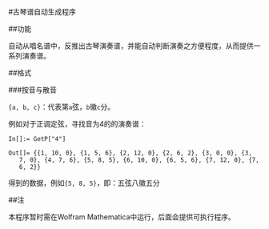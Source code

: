 #古琴谱自动生成程序

##功能

自动从唱名谱中，反推出古琴演奏谱，并能自动判断演奏之方便程度，从而提供一系列演奏谱。

##格式

###按音与散音

`{a, b, c}`：代表第`a`弦，`b`徽`c`分。

例如对于正调定弦，寻找音为4的的演奏谱：

```
In[]:= GetP["4"]

Out[]= {{1, 10, 0}, {1, 5, 6}, {2, 12, 0}, {2, 6, 2}, {3, 0, 0}, {3,
   7, 0}, {4, 7, 6}, {5, 8, 5}, {6, 10, 0}, {6, 5, 6}, {7, 12, 0}, {7,
   6, 2}}
```

得到的数据，例如`{5, 8, 5}`，即：五弦八徽五分

##注

本程序暂时需在Wolfram Mathematica中运行，后面会提供可执行程序。
